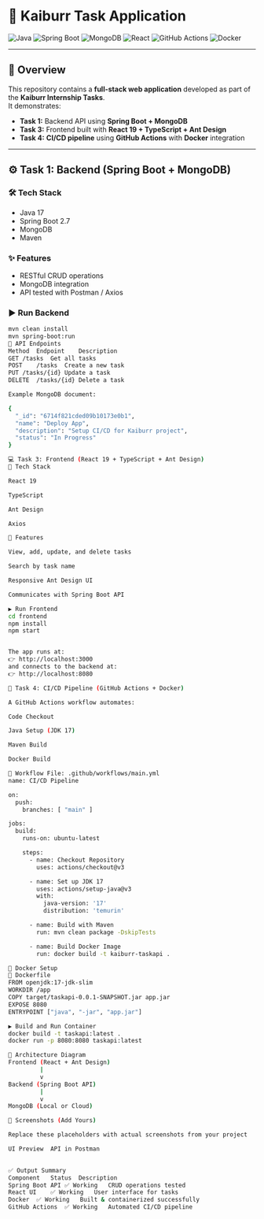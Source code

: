 # 🚀 Kaiburr Task Application

![Java](https://img.shields.io/badge/Java-17-blue?logo=java)
![Spring Boot](https://img.shields.io/badge/SpringBoot-2.7-green?logo=springboot)
![MongoDB](https://img.shields.io/badge/Database-MongoDB-brightgreen?logo=mongodb)
![React](https://img.shields.io/badge/Frontend-React-61DAFB?logo=react)
![GitHub Actions](https://img.shields.io/badge/CI/CD-GitHub%20Actions-blue?logo=githubactions)
![Docker](https://img.shields.io/badge/Docker-Ready-2496ED?logo=docker)

---

## 🧩 Overview

This repository contains a **full-stack web application** developed as part of the **Kaiburr Internship Tasks**.  
It demonstrates:
- **Task 1:** Backend API using **Spring Boot + MongoDB**  
- **Task 3:** Frontend built with **React 19 + TypeScript + Ant Design**  
- **Task 4:** **CI/CD pipeline** using **GitHub Actions** with **Docker** integration  

---

## ⚙️ Task 1: Backend (Spring Boot + MongoDB)

### 🛠️ Tech Stack
- Java 17  
- Spring Boot 2.7  
- MongoDB  
- Maven  

### ✨ Features
- RESTful CRUD operations  
- MongoDB integration  
- API tested with Postman / Axios  

### ▶️ Run Backend
```bash
mvn clean install
mvn spring-boot:run
📡 API Endpoints
Method	Endpoint	Description
GET	/tasks	Get all tasks
POST	/tasks	Create a new task
PUT	/tasks/{id}	Update a task
DELETE	/tasks/{id}	Delete a task

Example MongoDB document:

{
  "_id": "6714f821cded09b10173e0b1",
  "name": "Deploy App",
  "description": "Setup CI/CD for Kaiburr project",
  "status": "In Progress"
}

💻 Task 3: Frontend (React 19 + TypeScript + Ant Design)
🧰 Tech Stack

React 19

TypeScript

Ant Design

Axios

🎯 Features

View, add, update, and delete tasks

Search by task name

Responsive Ant Design UI

Communicates with Spring Boot API

▶️ Run Frontend
cd frontend
npm install
npm start


The app runs at:
👉 http://localhost:3000
and connects to the backend at:
👉 http://localhost:8080

🐳 Task 4: CI/CD Pipeline (GitHub Actions + Docker)

A GitHub Actions workflow automates:

Code Checkout

Java Setup (JDK 17)

Maven Build

Docker Build

📜 Workflow File: .github/workflows/main.yml
name: CI/CD Pipeline

on:
  push:
    branches: [ "main" ]

jobs:
  build:
    runs-on: ubuntu-latest

    steps:
      - name: Checkout Repository
        uses: actions/checkout@v3

      - name: Set up JDK 17
        uses: actions/setup-java@v3
        with:
          java-version: '17'
          distribution: 'temurin'

      - name: Build with Maven
        run: mvn clean package -DskipTests

      - name: Build Docker Image
        run: docker build -t kaiburr-taskapi .

🧱 Docker Setup
🐋 Dockerfile
FROM openjdk:17-jdk-slim
WORKDIR /app
COPY target/taskapi-0.0.1-SNAPSHOT.jar app.jar
EXPOSE 8080
ENTRYPOINT ["java", "-jar", "app.jar"]

▶️ Build and Run Container
docker build -t taskapi:latest .
docker run -p 8080:8080 taskapi:latest

🧭 Architecture Diagram
Frontend (React + Ant Design)
         |
         v
Backend (Spring Boot API)
         |
         v
MongoDB (Local or Cloud)

📸 Screenshots (Add Yours)

Replace these placeholders with actual screenshots from your project

UI Preview	API in Postman

	
✅ Output Summary
Component	Status	Description
Spring Boot API	✅ Working	CRUD operations tested
React UI	✅ Working	User interface for tasks
Docker	✅ Working	Built & containerized successfully
GitHub Actions	✅ Working	Automated CI/CD pipeline

